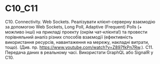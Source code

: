 # C10_C11
C10. Connectivity. Web Sockets. Реалізувати клієнт-серверну взаємодію за допомогою Web Sockets, Long Poll, Adaptive (Frequent) Polls (+ можливо інші) на прикладі проекту (окрім чат-клієнта!) та провести порівняльний аналіз різних способів взаємодії (ефективність використання ресурсів, навантаження на мережу, накладні витрати, тощо). (Див. пр. https://www.youtube.com/watch?v=Z897fkPn7Rw.).
С11. Передача даних в реальному часі. Використати GraphQL або SignalR у С10.
